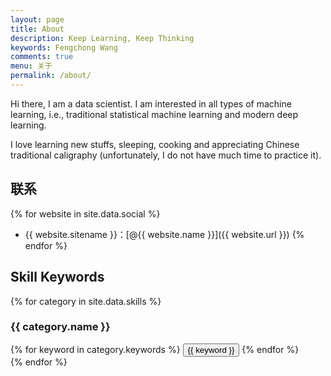 ```yaml
---
layout: page
title: About
description: Keep Learning, Keep Thinking
keywords: Fengchong Wang
comments: true
menu: 关于
permalink: /about/
---
```

Hi there, I am a data scientist. I am interested in all types of machine learning, i.e., traditional statistical machine learning and modern deep learning.

I love learning new stuffs, sleeping, cooking and appreciating Chinese traditional caligraphy (unfortunately, I do not have much time to practice it).

## 联系

{% for website in site.data.social %}
* {{ website.sitename }}：[@{{ website.name }}]({{ website.url }})
{% endfor %}

## Skill Keywords

{% for category in site.data.skills %}
### {{ category.name }}
<div class="btn-inline">
{% for keyword in category.keywords %}
<button class="btn btn-outline" type="button">{{ keyword }}</button>
{% endfor %}
</div>
{% endfor %}
